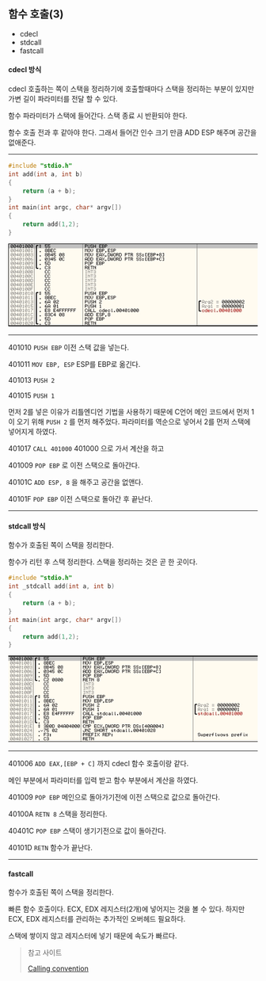 ## 함수 호출(3)

- cdecl
- stdcall
- fastcall



#### cdecl 방식

cdecl 호출하는 쪽이 스택을 정리하기에 호출할때마다 스택을 정리하는 부분이 있지만 가변 길이 파라미터를 전달 할 수 있다.

함수 파라미터가 스택에 들어간다. 스택 종료 시 반환되야 한다.

함수 호출 전과 후 같아야 한다. 그래서 들어간 인수 크기 만큼  ADD ESP 해주며 공간을 없애준다.

---

```c
#include "stdio.h"
int add(int a, int b)
{
    return (a + b);
}
int main(int argc, char* argv[])
{
    return add(1,2);
}
```

![calling1](https://raw.githubusercontent.com/sosouni14/image_server/main/image_rev/calling1.PNG)

---

401010 `PUSH EBP` 이전 스택 값을 넣는다.

401011 `MOV EBP, ESP` ESP를 EBP로 옮긴다.

401013 `PUSH 2`

401015 `PUSH 1`

먼저 2를 넣은 이유가 리틀엔디언 기법을 사용하기 때문에 C언어 메인 코드에서 먼저 1이 오기 위해 `PUSH 2` 를 먼저 해주었다. 파라미터를 역순으로 넣어서 2를 먼저 스택에 넣어지게 하였다.

401017 `CALL 401000` 401000 으로 가서 계산을 하고

401009 `POP EBP` 로 이전 스택으로 돌아간다.

40101C `ADD ESP, 8` 을 해주고 공간을 없앤다.

40101F `POP EBP` 이전 스택으로 돌아간 후 끝난다.

---

#### stdcall 방식

함수가 호출된 쪽이 스택을 정리한다.

함수가 리턴 후 스택 정리한다. 스택을 정리하는 것은 곧 한 곳이다.

```c
#include "stdio.h"
int _stdcall add(int a, int b)
{
    return (a + b);
}
int main(int argc, char* argv[])
{
    return add(1,2);
}
```

![calling2](https://raw.githubusercontent.com/sosouni14/image_server/main/image_rev/calling2.PNG)

---

401006 `ADD EAX,[EBP + C]` 까지 cdecl 함수 호출이랑 같다.

메인 부분에서 파라미터를 입력 받고 함수 부분에서 계산을 하였다.

401009 `POP EBP` 메인으로 돌아가기전에 이전 스택으로 값으로 돌아간다.

40100A `RETN 8` 스택을 정리한다.



40401C `POP EBP` 스택이 생기기전으로 값이 돌아간다.

40101D `RETN` 함수가 끝난다.

---

#### fastcall

함수가 호출된 쪽이 스택을 정리한다.

빠른 함수 호출이다. ECX, EDX 레지스터(2개)에 넣어지는 것을 볼 수 있다. 하지만 ECX, EDX 레지스터를 관리하는 추가적인 오버헤드 필요하다.

스택에 쌓이지 않고 레지스터에 넣기 때문에 속도가 빠르다.



> 참고 사이트
>
> [Calling convention](https://blog.naver.com/hungjaksm/40201523286)